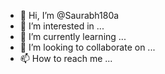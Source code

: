 - 👋 Hi, I’m @Saurabh180a
- 👀 I’m interested in ...
- 🌱 I’m currently learning ...
- 💞️ I’m looking to collaborate on ...
- 📫 How to reach me ...

<!---
Saurabh180a/Saurabh180a is a ✨ special ✨ repository because its `README.md` (this file) appears on your GitHub profile.
You can click the Preview link to take a look at your changes.
--->
